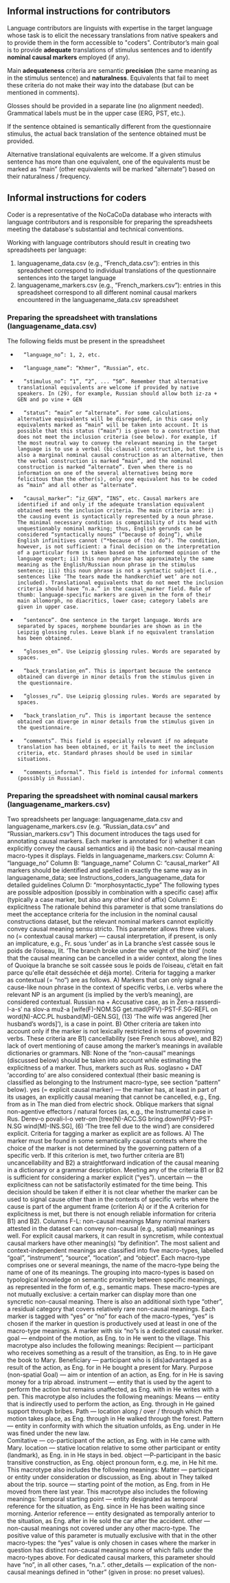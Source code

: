 ## Informal instructions for contributors

Language contributors are linguists with expertise in the target language whose task is to elicit the necessary translations from native speakers and to provide them in the form accessible to "coders". Contributor’s main goal is to provide **adequate** translations of stimulus sentences and to identify **nominal causal markers** employed (if any).

Main **adequateness** criteria are semantic **precision** (the same meaning as in the stimulus sentence) and **naturalness**. Equivalents that fail to meet these criteria do not make their way into the database (but can be mentioned in comments).

Glosses should be provided in a separate line (no alignment needed). Grammatical labels must be in the upper case (ERG, PST, etc.).

If the sentence obtained is semantically different from the questionnaire stimulus, the actual back translation of the sentence obtained must be provided.

Alternative translational equivalents are welcome. If a given stimulus sentence has more than one equivalent, one of the equivalents must be marked as “main” (other equivalents will be marked “alternate”) based on their naturalness / frequency.

## Informal instructions for coders

Coder is a representative of the NoCaCoDa database who interacts with language contributors and is responsible for preparing the spreadsheets meeting the database's substantial and technical conventions.

Working with language contributors should result in creating two  spreadsheets per language: 
1) languagename_data.csv (e.g., “French_data.csv”): entries in this spreadsheet correspond to individual translations of the questionnaire sentences into the target language
2) languagename_markers.csv (e.g., “French_markers.csv”): entries in this spreadsheet correspond to all different nominal causal markers encountered in the languagename_data.csv spreadsheet

### Preparing the spreadsheet with translations (languagename_data.csv)

The following fields must be present in the spreadsheet

-   	“language_no”: 1, 2, etc.
-   	“language_name”: “Khmer”, “Russian”, etc.
-   	“stimulus_no”: “1”, “2”, ... “50”. Remember that alternative translational equivalents are welcome if provided by native speakers. In (29), for example, Russian should allow both iz-za + GEN and po vine + GEN
-   	“status”: “main” or “alternate”. For some calculations, alternative equivalents will be disregarded, in this case only equivalents marked as “main” will be taken into account. It is possible that this status (“main”) is given to a construction that does not meet the inclusion criteria (see below). For example, if the most neutral way to convey the relevant meaning in the target language is to use a verbal (bi-clausal) construction, but there is also a marginal nominal causal construction as an alternative, then the verbal construction is marked “main”, and the nominal construction is marked “alternate”. Even when there is no information on one of the several alternatives being more felicitous than the other(s), only one equivalent has to be coded as “main” and all other as “alternate”.
-   	“causal_marker”: “iz_GEN”, “INS”, etc. Causal markers are identified if and only if the adequate translation equivalent obtained meets the inclusion criteria. The main criteria are: i) the causing event is syntactically represented by a noun phrase. The minimal necessary condition is compatibility of its head with unquestionably nominal marking; thus, English gerunds can be considered “syntactically nouns” (“because of doing”), while English infinitives cannot (“*because of (to) do”). The condition, however, is not sufficient: a final decision on the interpretation of a particular form is taken based on the informed opinion of the language expert; ii) this noun phrase has approximately the same meaning as the English/Russian noun phrase in the stimulus sentence; iii) this noun phrase is not a syntactic subject (i.e., sentences like ‘The tears made the handkerchief wet’ are not included). Translational equivalents that do not meet the inclusion criteria should have “n.a.” in the causal_marker field. Rule of thumb: language-specific markers are given in the form of their main allomorph, no diacritics, lower case; category labels are given in upper case.
-   	“sentence”. One sentence in the target language. Words are separated by spaces, morpheme boundaries are shown as in the Leipzig glossing rules. Leave blank if no equivalent translation has been obtained.
-   	“glosses_en”. Use Leipzig glossing rules. Words are separated by spaces.
-   	“back_translation_en”. This is important because the sentence obtained can diverge in minor details from the stimulus given in the questionnaire.
-   	“glosses_ru”. Use Leipzig glossing rules. Words are separated by spaces.
-   	“back_translation_ru”. This is important because the sentence obtained can diverge in minor details from the stimulus given in the questionnaire.
-   	“comments”. This field is especially relevant if no adequate translation has been obtained, or it fails to meet the inclusion criteria, etc. Standard phrases should be used in similar situations.
-   	“comments_informal”. This field is intended for informal comments (possibly in Russian).

### Preparing the spreadsheet with nominal causal markers (languagename_markers.csv)

Two spreadsheets per language: languagename_data.csv and languagename_markers.csv (e.g. “Russian_data.csv” and “Russian_markers.csv”) 
This document introduces the tags used for annotating causal markers. Each marker is annotated for i) whether it can explicitly convey the causal semantics and ii) the basic non-causal meaning macro-types it displays. 
Fields in languagename_markers.csv:
Column A: “language_no”
Column B: “language_name”
Column C: “causal_marker” 
All markers should be identified and spelled in exactly the same way as in languagename_data; see Instructions_coders_languagename_data for detailed guidelines
Column D: “morphosyntactic_type”
The following types are possible
adposition (possibly in combination with a specific case)
affix (typically a case marker, but also any other kind of affix)
Column E: explicitness
The rationale behind this parameter is that some translations do meet the acceptance criteria for the inclusion in the nominal causal constructions dataset, but the relevant nominal markers cannot explicitly convey causal meaning sensu stricto.  This parameter allows three values.
no (= contextual causal marker) — causal interpretation, if present, is only an implicature, e.g., Fr. sous ‘under’ as in La branche s’est cassée sous le poids de l’oiseau, lit. ‘The branch broke under the weight of the bird’ (note that the causal meaning can be cancelled in a wider context, along the lines of Quoique la branche se soit cassée sous le poids de l’oiseau, c’était en fait parce qu'elle était desséchée et déjà morte). Criteria for tagging a marker as contextual (= “no”) are as follows. A) Markers that can only signal a cause-like noun phrase in the context of specific verbs, i.e. verbs where the relevant NP is an argument (is implied by the verb’s meaning), are considered contextual. Russian na + Accusative case, as in Žen-a rasserdi-l-a-sʹ na slov-a muž-a [wife(F)-NOM.SG get.mad(PFV)-PST-F.SG-REFL on word(N)-ACC.PL husband(M)-GEN.SG], (13) ‘The wife was angered <by> [her husband’s words]’), is a case in point. B) Other criteria are taken into account only if the marker is not lexically restricted in terms of governing verbs. These criteria are B1) cancellability (see French sous above), and B2) lack of overt mentioning of cause among the marker’s meanings in available dictionaries or grammars. NB: None of the “non-causal” meanings (discussed below) should be taken into account while estimating the explicitness of a marker. Thus, markers such as Rus. soglasno + DAT ‘according to’ are also considered contextual (their basic meaning is classified as belonging to the Instrument macro-type, see section “pattern” below). 
yes (= explicit causal marker) — the marker has, at least in part of its usages, an explicitly causal meaning that cannot be cancelled, e.g., Eng. from as in The man died from electric shock. Oblique markers that signal non-agentive effectors / natural forces (as, e.g., the Instrumental case in Rus. Derev-o povali-l-o vetr-om [tree(N)-ACC.SG bring.down(PFV)-PST-N.SG wind(M)-INS.SG], (6) ‘The tree fell due to the wind’) are considered explicit. Criteria for tagging a marker as explicit are as follows. A) The marker must be found in some semantically causal contexts where the choice of the marker is not determined by the governing pattern of a specific verb. If this criterion is met, two further criteria are B1) uncancellability and B2) a straightforward indication of the causal meaning in a dictionary or a grammar description. Meeting any of the criteria B1 or B2 is sufficient for considering a marker explicit (“yes”).
uncertain — the explicitness can not be satisfactorily estimated for the time being. This decision should be taken if either it is not clear whether the marker can be used to signal cause other than in the contexts of specific verbs where the cause is part of the argument frame (criterion A) or if the A criterion for explicitness is met, but there is not enough reliable information for criteria B1) and B2).
Columns F-L: non-causal meanings
Many nominal markers attested in the dataset can convey non-causal (e.g., spatial) meanings as well. For explicit causal markers, it can result in syncretism, while contextual causal markers have other meaning(s) “by definition”. The most salient and context-independent meanings are classified into five macro-types, labelled  “goal”, “instrument”, “source”, “location”, and “object”. Each macro-type comprises one or several meanings, the name of the macro-type being the name of one of its meanings. The grouping into macro-types is based on typological knowledge on semantic proximity between specific meanings, as represented in the form of, e.g., semantic maps. These macro-types are not mutually exclusive: a certain marker can display more than one syncretic non-causal meaning. There is also an additional sixth type “other”, a residual category that covers relatively rare non-causal meanings. Each marker is tagged with “yes” or “no” for each of the macro-types, “yes” is chosen if the marker in question is productively used at least in one of the macro-type meanings. A marker with six “no”s is a dedicated causal marker.
goal — endpoint of the motion, as Eng. to in He went to the village.
This macrotype also includes the following meanings:
Recipient — participant who receives something as a result of the transition, as Eng. to in He gave the book to Mary. 
Beneficiary — participant who is (dis)advantaged as a result of the action, as Eng. for in He bought a present for Mary.
Purpose (non-spatial Goal)  — aim or intention of an action, as Eng. for in He is saving money for a trip abroad.
instrument — entity that is used by the agent to perform the action but remains unaffected, as Eng. with in He writes with a pen.
This macrotype also includes the following meanings:
Means — entity that is indirectly used to perform the action, as Eng. through in He gained support through bribes.
Path — location along / over / through which the motion takes place, as Eng. through in He walked through the forest.
Pattern — entity in conformity with which the situation unfolds, as Eng. under in He was fined under the new law.  
Comitative — co-participant of the action, as Eng. with in He came with Mary.
location — stative location relative to some other participant or entity (landmark), as Eng. in in He stays in bed.
object —P-participant in the basic transitive construction, as Eng. object pronoun form, e.g. me, in He hit me.
This macrotype also includes the following meanings:
Matter — participant or entity under consideration or discussion, as Eng. about in They talked about the trip.
source — starting point of the motion, as Eng. from in He moved from there last year. 
This macrotype also includes the following meanings:
Temporal starting point — entity designated as temporal reference for the situation, as Eng. since in He has been waiting since morning.
Anterior reference — entity designated as temporally anterior to the situation, as Eng. after in He sold the car after the accident.
other — non-causal meanings not covered under any other macro-type. The positive value of this parameter is mutually exclusive with that in the other macro-types: the “yes” value is only chosen in cases where the marker in question has distinct non-causal meanings none of which falls under the macro-types above. For dedicated causal markers, this parameter should have “no”, in all other cases, “n.a.”.
other_details — explication of the non-causal meanings defined in “other” (given in prose: no preset values).


